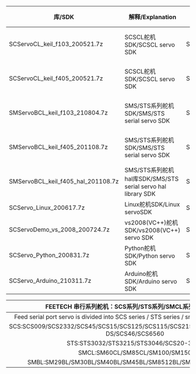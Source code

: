 | 库/SDK                             | 解释/Explanation                                             | FEETECH Serail servo | 环境/Surroundings                        |
| ---------------------------------- | ------------------------------------------------------------ | -------------------- | ---------------------------------------- |
| SCServoCL_keil_f103_200521.7z      | SCSCL舵机SDK/SCSCL servo SDK                                 | SCS                  | 支持STM32F103芯片/support STM32F103 Chip |
| SCServoCL_keil_f405_200521.7z      | SCSCL舵机SDK/SCSCL servo SDK                                 | SCS                  | 支持STM32F405芯片/support STM32F405 chip |
| SMServoBCL_keil_f103_210804.7z     | SMS/STS系列舵机SDK/SMS/STS serial servo SDK                  | SMSBL/SMSCL/STS      | 支持STM32F103芯片/support STM32F103 chip |
| SMServoBCL_keil_f405_201108.7z     | SMS/STS系列舵机SDK/SMS/STS serial servo SDK                  | SMSBL/SMSCL/STS      | 支持STM32F405芯片/support STM32F405 chip |
| SMServoBCL_keil_f405_hal_201108.7z | SMS/STS系列舵机hal库SDK/SMS/STS serial servo hal library SDK | SMSBL/SMSCL/STS      | 支持STM32F405芯片/support STM32F405 chip |
| SCServo_Linux_200617.7z            | Linux舵机SDK/Linux servoSDK                                  | SMSBL/SMSCL/STS      | Linux                                    |
| SCServoDemo_vs_2008_200724.7z      | vs2008(VC++)舵机SDK/vs2008(VC++) servo SDK                   | SMSBL/SMSCL/STS      | VC++                                     |
| SCServo_Python_200831.7z           | Python舵机SDK/Python servo SDK                               | SMSBL/SMSCL/STS      | Python                                   |
| SCServo_Arduino_210311.7z          | Arduino舵机SDK/Arduino servo SDK                             | SMSBL/SMSCL/STS      | Arduino                                  |

|   FEETECH 串行系列舵机：SCS系列/STS系列/SMCL系列/SMBL系列    |
| :----------------------------------------------------------: |
| Feed serial port servo is divided into SCS series / STS series / smcl series / SMBL series |
| SCS:SCS009/SCS2332/SCS45/SCS15/SCS125/SCS115/SCS215/SCS25/SCS40/SCS40-DS/SCS46/SCS6560 |
|            STS:STS3032/STS3215/STS3046/SCS20-360T            |
|                SMCL:SM60CL/SM85CL/SM100/SM150                |
|  SMBL:SM29BL/SM30BL/SM40BL/SM45BL/SM8512BL/SM8524BL/SM120BL  |



